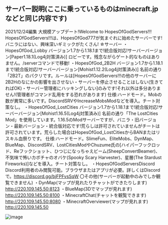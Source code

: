 ## サーバー説明(ここに乗っているものはminecraft.jpなどと同じ内容です)
2021/12/24編集
大規模アップデート!Welcome to HopesOfGodServers!!!
HopesOfGodServers!!!は、HopesOfGod777が気まぐれに始めたサーバーです!
バニラにはない、興味深いギミックがたくさん!
☆サーバー
・HopesOfGod_Lobby
バージョン1.7から1.18.1まで!統合版対応!サーバーバージョン[Paper1.18.1(Log4j対策済み)]
ロビーです。残念ながらゲート的なものはありません。/serverコマンドで移動!
・HopesOfGod_2B2H
バージョン1.7から1.18.1まで!統合版対応!サーバーバージョン[Mohist1.12.2(Log4j対策済み)]
名前の通り「2B2T」のパクリです。ルールは[HopesOfGodServers!!!の他のサーバーに2B2Hのなにかの影響を出させない・サーバーを停止させることはしない(生きてればOK)・サーバー管理者にハッキングしない]のみです!それ以外は多分ありません!(管理者がコマンド乱用をする恐れがあります)
仕様:ハードモード。Mobの数が異常に多いです。DiscordSRVやIncreaseMobsModなどを導入。チート対策なし。
・HopesOfGod_LostCities
バージョン1.7から1.18.1まで!統合版対応!サーバーバージョン[Mohist1.16.5(Log4j対策済み)]
名前の通り「The LostCities Mod」を使用しています。1.16.5のModサーバーですが、バニラ・旧バージョン・最新バージョン・統合版対応です!荒らしは許可されていませんがチートは許可されています。荒らした場合はHopesOfGod_LostCitiesからBANまたはリスキル血祭りです。
仕様:ハードモード。SlimeFun、EliteMobs、DynMap、BlueMap、DiscordSRV、LostCitiesModやChuzume氏の[ハイパーフックロッド、Reフックショット、ひつじになっちゃえビーム(SheepConvertBeamer)、不気味で怖いカボチャのオバケ(Spooky Scary Harvester)、星層(The Stardust Fireworks)]などを導入。チート対策なし。
・HopesOfGodServersDiscord
Discord利用者のみ閲覧可能。ブラウザまたはアプリが必要。詳しくはDiscordで。https://discord.gg/bjFPFvsSqW
〇その他(サーバーが起動中のみでしか観覧できません)
・DynMap(マップが見れたりチャットができたりします)
http://220.109.145.50:8123
・BlueMap(3Dでマップが見れます)
http://220.109.145.50:8100
・MinecraftChat(チャットを観覧できます)
http://220.109.145.50:8080
・MinecraftOverviewer(マップが見れます)
http://220.109.145.50

![image](https://user-images.githubusercontent.com/93822809/147342176-0fff4832-1274-41d3-8fcf-e43d2a55e837.png)
